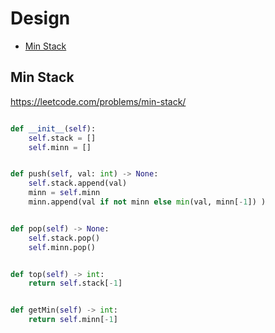 # Design

+ [Min Stack](#min-stack)

## Min Stack

https://leetcode.com/problems/min-stack/

``` python

def __init__(self):
    self.stack = []
    self.minn = []


def push(self, val: int) -> None:
    self.stack.append(val)
    minn = self.minn
    minn.append(val if not minn else min(val, minn[-1]) )


def pop(self) -> None:
    self.stack.pop()
    self.minn.pop()


def top(self) -> int:
    return self.stack[-1]


def getMin(self) -> int:
    return self.minn[-1]
```

